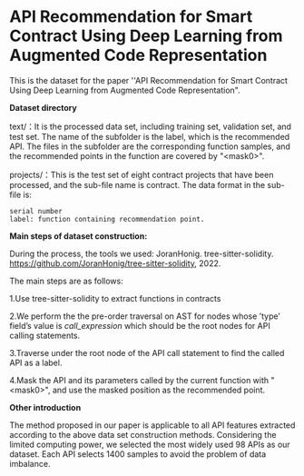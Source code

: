 # API Recommendation for Smart Contract Using Deep Learning from Augmented Code Representation
This is the dataset  for the paper ''API Recommendation for Smart Contract Using Deep Learning from Augmented Code Representation".


**Dataset directory**


text/：It is the processed data set, including training set, validation set, and test set. The name of the subfolder is the label, which is the recommended API. The files in the subfolder are the corresponding function samples, and the recommended points in the function are covered by "\<mask0>".


projects/：This is the test set of eight contract projects that have been processed, and the sub-file name is contract. The data format in the sub-file is:  
```
serial number  
label: function containing recommendation point.
```


**Main steps of dataset construction:**


During the process, the tools we used: JoranHonig. tree-sitter-solidity. https://github.com/JoranHonig/tree-sitter-solidity, 2022.


The main steps are as follows:

1.Use tree-sitter-solidity to extract functions in contracts

2.We perform the the pre-order traversal on AST for nodes whose ’type’ field’s value is *call_expression* which should be the root nodes for API calling statements.

3.Traverse under the root node of the API call statement to find the called API as a label.

4.Mask the API and its parameters called by the current function with "\<mask0>", and use the masked position as the recommended point.

**Other introduction**


The method proposed in our paper is applicable to all API features extracted according to the above data set construction methods. Considering the limited computing power, we selected the most widely used 98 APIs as our dataset. Each API selects 1400 samples to avoid the problem of data imbalance.
